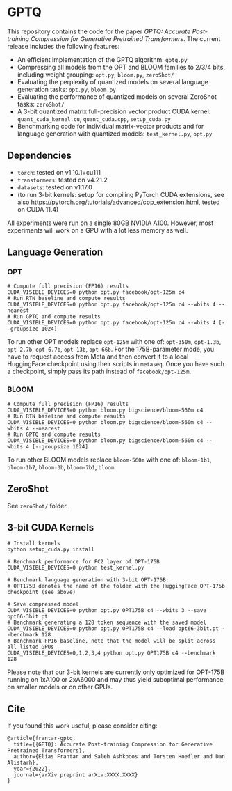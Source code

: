 # GPTQ

This repository contains the code for the paper *GPTQ: Accurate Post-training Compression for Generative Pretrained Transformers*. 
The current release includes the following features:

* An efficient implementation of the GPTQ algorithm: `gptq.py`
* Compressing all models from the OPT and BLOOM families to 2/3/4 bits, including weight grouping: `opt.py`, `bloom.py`, `zeroShot/`
* Evaluating the perplexity of quantized models on several language generation tasks: `opt.py`, `bloom.py`
* Evaluating the performance of quantized models on several ZeroShot tasks: `zeroShot/`
* A 3-bit quantized matrix full-precision vector product CUDA kernel: `quant_cuda_kernel.cu`, `quant_cuda.cpp`, `setup_cuda.py`
* Benchmarking code for individual matrix-vector products and for language generation with quantized models: `test_kernel.py`, `opt.py`

## Dependencies

* `torch`: tested on v1.10.1+cu111
* `transformers`: tested on v4.21.2
* `datasets`: tested on v1.17.0
* (to run 3-bit kernels: setup for compiling PyTorch CUDA extensions, see also https://pytorch.org/tutorials/advanced/cpp_extension.html, tested on CUDA 11.4)

All experiments were run on a single 80GB NVIDIA A100. However, most experiments will work on a GPU with a lot less memory as well.

## Language Generation

### OPT

```
# Compute full precision (FP16) results
CUDA_VISIBLE_DEVICES=0 python opt.py facebook/opt-125m c4
# Run RTN baseline and compute results
CUDA_VISIBLE_DEVICES=0 python opt.py facebook/opt-125m c4 --wbits 4 --nearest
# Run GPTQ and compute results
CUDA_VISIBLE_DEVICES=0 python opt.py facebook/opt-125m c4 --wbits 4 [--groupsize 1024]
````

To run other OPT models replace `opt-125m` with one of: `opt-350m`, `opt-1.3b`, `opt-2.7b`, `opt-6.7b`, `opt-13b`, `opt-66b`.
For the 175B-parameter mode, you have to request access from Meta and then convert it to a local HuggingFace checkpoint using their scripts in `metaseq`.
Once you have such a checkpoint, simply pass its path instead of `facebook/opt-125m`. 

### BLOOM

```
# Compute full precision (FP16) results
CUDA_VISIBLE_DEVICES=0 python bloom.py bigscience/bloom-560m c4
# Run RTN baseline and compute results
CUDA_VISIBLE_DEVICES=0 python bloom.py bigscience/bloom-560m c4 --wbits 4 --nearest
# Run GPTQ and compute results
CUDA_VISIBLE_DEVICES=0 python bloom.py bigscience/bloom-560m c4 --wbits 4 [--groupsize 1024]
````

To run other BLOOM models replace `bloom-560m` with one of: `bloom-1b1`, `bloom-1b7`, `bloom-3b`, `bloom-7b1`, `bloom`.

## ZeroShot

See `zeroShot/` folder.

## 3-bit CUDA Kernels 

```
# Install kernels
python setup_cuda.py install

# Benchmark performance for FC2 layer of OPT-175B
CUDA_VISIBLE_DEVICES=0 python test_kernel.py

# Benchmark language generation with 3-bit OPT-175B:
# OPT175B denotes the name of the folder with the HuggingFace OPT-175b checkpoint (see above)

# Save compressed model
CUDA_VISIBLE_DEVICES=0 python opt.py OPT175B c4 --wbits 3 --save opt66-3bit.pt
# Benchmark generating a 128 token sequence with the saved model
CUDA_VISIBLE_DEVICES=0 python opt.py OPT175B c4 --load opt66-3bit.pt --benchmark 128
# Benchmark FP16 baseline, note that the model will be split across all listed GPUs
CUDA_VISIBLE_DEVICES=0,1,2,3,4 python opt.py OPT175B c4 --benchmark 128
```

Please note that our 3-bit kernels are currently only optimized for OPT-175B running on 1xA100 or 2xA6000 and may thus yield suboptimal performance on smaller models or on other GPUs.

## Cite

If you found this work useful, please consider citing:

```
@article{frantar-gptq,
  title={{GPTQ}: Accurate Post-training Compression for Generative Pretrained Transformers}, 
  author={Elias Frantar and Saleh Ashkboos and Torsten Hoefler and Dan Alistarh},
  year={2022},
  journal={arXiv preprint arXiv:XXXX.XXXX}
}
```
